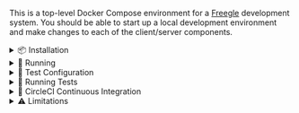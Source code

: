 This is a top-level Docker Compose environment for a [Freegle](https://www.ilovefreegle.org) development system.  You should be able to start up a local development environment and make changes to each of the client/server components.

<details>
<summary>📦 Installation</summary>

## Installation

This top-level repository has a number of [git submodules](https://git-scm.com/book/en/v2/Git-Tools-Submodules) (see `.gitmodules` in project root).

To clone this repository and all submodules:

`git clone --recurse-submodules https://github.com/freegle/FreegleDocker`

If you cloned without the `--recurse-submodules` flag, you can initialize them with:

`git submodule update --init --recursive`

On Windows, using Docker Desktop works but is unusably slow.  So we won't document that.  Instead we use WSL2, with some jiggery-pokery to get round issues with file syncing and WSL2. Here are instructions on the assumption that you have a JetBrains IDE (e.g. PhpStorm):
1. Install a WSL2 distribution (Ubuntu recommended). If you already have a WSL installation, you may benefit from installing a dedicated freegle one `wsl --install --name freegle`
2. Clone this repository from JetBrains **and give it a WSL2 path** (e.g., `\\wsl$\Ubuntu\home\edward\FreegleDockerWSL`).
3. [Install docker](https://docs.docker.com/engine/install/ubuntu/#install-using-the-repository)
4. Use `wsl` to open a WSL2 terminal in the repository directory.
5. Start the docker service: `sudo service docker start`

This will clone the required Freegle repositories:
- `iznik-nuxt3` (User website aka FD - runs as both dev and prod containers)
- `iznik-nuxt3-modtools` (Moderator website aka ModTools)
- `iznik-server` (legacy PHP API)
- `iznik-server-go` (modern Go API)

Since these are git submodules, you can navigate into each subdirectory and work with them as independent git repositories - checking out different branches, making commits, etc.

### Windows

Add these to your hosts file:

```
127.0.0.1 freegle.localhost
127.0.0.1 freegle-dev.localhost
127.0.0.1 freegle-prod.localhost
127.0.0.1 modtools-dev.localhost
127.0.0.1 modtools-prod.localhost
127.0.0.1 phpmyadmin.localhost
127.0.0.1 mailhog.localhost
127.0.0.1 tusd.localhost
127.0.0.1 status.localhost
127.0.0.1 apiv1.localhost
127.0.0.1 apiv2.localhost
127.0.0.1 delivery.localhost
```

(not sure if this is necessary)  

### Linux

Feel free to write this.

### Git Hooks Setup

This repository uses git hooks to ensure submodule commits are pushed before the parent repository. This prevents CircleCI build failures.

**For Linux/WSL users:**
```bash
bash setup-hooks.sh
```

**For Windows users (Command Prompt):**
```cmd
setup-hooks.cmd
```

**For PhpStorm users on Windows:**

If you're using PhpStorm on Windows, the git hooks may not work correctly by default. See [PHPSTORM-GIT-SETUP.md](PHPSTORM-GIT-SETUP.md) for detailed configuration instructions including:
- Configuring PhpStorm to use Git Bash
- Setting up automatic submodule push before parent push
- Troubleshooting common git hook issues on Windows

**Quick Push Command:**

To push submodules and parent repository in one command:
```bash
bash push-with-submodules.sh
```

Or use the git command directly:
```bash
git submodule foreach 'git push' && git push
```

## Configuration

The system can be customized through environment variables in a `.env` file. Copy `.env.example` to `.env` and modify as needed. The basic system will work without any configuration, but some features require API keys.

**Branch Selection (Optional):**
- `IZNIK_SERVER_BRANCH` - Branch for the PHP API server (default: master)
- `IZNIK_SERVER_GO_BRANCH` - Branch for the Go API server (default: master)  
- `IZNIK_NUXT3_BRANCH` - Branch for the user website (default: master)
- `IZNIK_NUXT3_MODTOOLS_BRANCH` - Branch for ModTools (default: master)

**External Service API Keys (Optional but Recommended):**

These keys enable full functionality and are used for both application features and PHPUnit testing:

- `GOOGLE_CLIENT_ID` - Google OAuth client ID for user authentication
- `GOOGLE_CLIENT_SECRET` - Google OAuth client secret for user authentication
- `GOOGLE_PUSH_KEY` - Google API key for push notifications
- `GOOGLE_VISION_KEY` - Google Vision API key for image analysis
- `GOOGLE_PERSPECTIVE_KEY` - Google Perspective API key for content moderation
- `GOOGLE_GEMINI_API_KEY` - Google Gemini API key for AI services
- `GOOGLE_PROJECT` - Google Cloud project ID
- `GOOGLE_APP_NAME` - Application name for Google services (usually "Freegle")
- `MAPBOX_KEY` - Mapbox API key for map tiles and routing
- `MAXMIND_ACCOUNT` - MaxMind account ID for GeoIP services
- `MAXMIND_KEY` - MaxMind license key for GeoIP services

**Example `.env` file:**
```bash
# Branch configuration (optional)
IZNIK_SERVER_BRANCH=better-phpunit
IZNIK_SERVER_GO_BRANCH=master
IZNIK_NUXT3_BRANCH=master
IZNIK_NUXT3_MODTOOLS_BRANCH=master

# API Keys (optional but recommended)
GOOGLE_CLIENT_ID=your_google_client_id_here.apps.googleusercontent.com
GOOGLE_CLIENT_SECRET=your_google_client_secret_here
GOOGLE_PUSH_KEY=your_google_push_key_here
GOOGLE_VISION_KEY=your_google_vision_api_key_here
GOOGLE_PERSPECTIVE_KEY=your_google_perspective_api_key_here
GOOGLE_GEMINI_API_KEY=your_google_gemini_api_key_here
GOOGLE_PROJECT=your_google_project_id_here
GOOGLE_APP_NAME=Freegle
MAPBOX_KEY=your_mapbox_api_key_here
MAXMIND_ACCOUNT=your_maxmind_account_here
MAXMIND_KEY=your_maxmind_key_here
```

**After Configuration Changes:**

If you modify branch settings or API keys, probably best to do a complete rebuild. 

```bash
docker-compose build --no-cache
```
</details>

<details>
<summary>🚀 Running</summary>

# Running

On Windows:
* Run `docker-compose up -d` from within the WSL2 environment to start the system.
* File syncing to Docker containers happens automatically via the host-scripts container (this works around a inotifywait issue).

# Monitoring

Monitor the startup progress at [Status Monitor](http://status.localhost:8081) to see when all services are ready.

The system builds in stages:

1. **Infrastructure** (databases, queues, reverse proxy) - ~2-3 minutes
2. **Development Tools** (PhpMyAdmin, MailHog) - ~1 minute
3. **Freegle Components** (websites, APIs) - ~10-15 minutes

**Container Status Indicators:**
- 🟢 **Running** - Service is ready
- 🟡 **Starting...** - Service is building/starting up
- 🔴 **Offline** - Service has failed

## Troubleshooting

If the localhost domains above don't work, check that Windows hasn't blocked access: `curl -I freegle.localhost` should give a 200 response.

If this is the case, you can open a proxy port: `sudo netsh interface portproxy add v4tov4 listenport=80 listenaddress=0.0.0.0 connectport=80 connectaddress=<wsl IP address>` (see [SO post](https://stackoverflow.com/questions/70566305/unable-to-connect-to-local-server-on-wsl2-from-windows-host) for more info)

## Rebuild from Scratch

If you need to wipe everything and rebuild:

```bash
docker compose down
docker system prune -a  # Warning: removes all unused Docker data
docker compose up -d
```

## Individual Container Management

All containers use consistent `freegle-*` naming:

```bash
# View logs
docker logs freegle-freegle-dev      # Development Freegle site
docker logs freegle-freegle-prod     # Production Freegle site
docker logs freegle-modtools-dev     # ModTools development site
docker logs freegle-modtools-prod    # ModTools production site
docker logs freegle-apiv1            # PHP API
docker logs freegle-apiv2            # Go API
docker logs freegle-status           # Status monitor
docker logs freegle-delivery         # Image delivery service
docker logs freegle-playwright       # Test runner

# Execute commands in containers
docker exec -it freegle-freegle-dev bash
docker exec -it freegle-percona mysql -u root -piznik

# Restart specific services
docker restart freegle-modtools-dev
docker restart freegle-modtools-prod
docker restart freegle-status
```

# Using the System

Once all services show as **Running** in the status monitor, you can access:

## Status & Monitoring
* **[Status Monitor](http://localhost:8081)** - Real-time service health with CPU monitoring, visit buttons, and container management
  - **Restart Button** - Available for all containers to quickly restart services
  - **Rebuild Button** - Available for containers with build context (freegle-dev, freegle-prod, modtools-dev, modtools-prod, apiv1, apiv2, status) to rebuild and restart
  - **Playwright Test Runner** - Run end-to-end tests with real-time progress tracking and HTML reports
  
  > ⚠️ **Development Tool Notice**: The status monitor and test runner functionality was created by [Claude Code](https://claude.ai/code) and is intended for development use only. It is not production-quality code and should not be used in production environments.

## Main Applications
* **[Freegle Dev](https://freegle-dev.localhost)** - User site development version (Login: `test@test.com` / `freegle`)
* **[Freegle Prod](https://freegle-prod.localhost)** - User site production build (Login: `test@test.com` / `freegle`)
* **[ModTools Dev](https://modtools-dev.localhost)** - Moderator site development version (Login: `testmod@test.com` / `freegle`)
* **[ModTools Prod](https://modtools-prod.localhost)** - Moderator site production build (Login: `testmod@test.com` / `freegle`)

**Note:** It's normal for Freegle Dev and ModTools Dev pages to reload a few times on first view -
this is expected Nuxt.js development mode behavior. The Freegle Prod and ModTools Prod containers run production
builds for testing production-like behavior. Also, `nuxt dev` uses HTTP/1.1 which
serializes asset loading, making it slower than the live system which uses HTTP/2.
This means the page load can be quite slow until the browser has cached the code.
You can see this via 'Pending' calls in the Network tab.

## Development Tools
* **[PhpMyAdmin](https://phpmyadmin.localhost)** - Database management (Login: `root` / `iznik`)
* **[MailHog](https://mailhog.localhost)** - Email testing interface
* **[TusD](https://tusd.localhost)** - Image upload service
* **[Image Delivery](https://delivery.localhost)** - Image processing service (weserv/images)
* **[Traefik Dashboard](http://localhost:8080)** - Reverse proxy dashboard

## API Endpoints
* **[API v1](https://apiv1.localhost)** - Legacy PHP API
* **[API v2](https://apiv2.localhost:8192)** - Modern Go API

</details>

<details>
<summary>🧪 Test Configuration</summary>

# Sample Configuration

The system contains one test group, FreeglePlayground, centered around Edinburgh.  
The only recognised postcode is EH3 6SS.

</details>

<details>
<summary>🧪 Running Tests</summary>

# Running Tests

We have the following tests, which can be run from the status page:
* PHPUnit tests for iznik-server (v1 API and background processing)
* Go tests for iznik-server-go (v2 API)
* Playwright end-to-end tests for the user-facing site only.

</details>

<details>
<summary>🔄 CircleCI Continuous Integration</summary>

# CircleCI Continuous Integration

This repository includes CircleCI configuration that automatically monitors submodules and runs integration tests when changes are detected.

## Automated Submodule Testing

The system automatically:
- **Monitors submodules** every 6 hours for updates
- **Updates submodules** to latest commits on their default branches
- **Runs full integration tests** using the complete Docker Compose stack
- **Commits successful updates** back to the repository
- **Responds to webhooks** from submodule repositories for immediate testing

## Workflows

### Scheduled Check: `scheduled-submodule-check`
- **Schedule**: Every 6 hours (`0 */6 * * *`)
- **Branch**: Only runs on `master`
- **Process**:
  1. Updates all submodules to latest commits
  2. Starts complete Docker Compose environment (if changes detected)
  3. Waits for all services to be ready
  4. Runs Go API unit tests with coverage reporting
  5. Runs Playwright end-to-end tests via status container
  6. Collects test artifacts and logs
  7. Commits updates if tests pass

### Webhook Trigger: `webhook-triggered`
- **Purpose**: Immediate testing when submodule repositories push changes
- **Trigger**: API calls from submodule repository webhooks
- **Behavior**: Forces testing regardless of detected changes
- **Process**: Same as scheduled check but runs immediately on submodule changes

### Manual/Push: `build-and-test`
- **Trigger**: Push to `master` branch or manual pipeline trigger
- **Purpose**: On-demand testing and validation

## Webhook Integration

The following submodules are pre-configured with GitHub Actions workflows that automatically trigger CircleCI builds in this repository when changes are pushed:

- **iznik-nuxt3** - User website repository
- **iznik-nuxt3-modtools** - ModTools repository  
- **iznik-server** - Legacy PHP API repository
- **iznik-server-go** - Modern Go API repository

Each submodule contains `.github/workflows/trigger-parent-ci.yml` that triggers the FreegleDocker CircleCI pipeline on push to master/main branches.

### Setup Required

To activate webhook integration, add a `CIRCLECI_TOKEN` secret to each submodule repository:

1. **Get CircleCI API Token** from CircleCI → Personal API Tokens
2. **Add secret** to each submodule: Settings → Secrets and Variables → Actions
3. **Secret name**: `CIRCLECI_TOKEN`
4. **Secret value**: Your CircleCI API token

Once configured, any push to master/main in the submodules will automatically trigger integration testing in this repository.

## Monitoring

- **Build Artifacts**: Docker logs, test reports, and debugging info automatically collected
- **Timeout Protection**: Builds timeout after appropriate intervals to prevent resource waste
- **Resource Cleanup**: Docker resources are always cleaned up after completion
- **Smart Testing**: Only runs tests when submodule changes are detected

For detailed setup instructions, see [`.circleci/README.md`](.circleci/README.md).

</details>

<details>
<summary>⚠️ Limitations</summary>

# Limitations

* This doesn't run most of the various background jobs, so it won't be sending out emails in the way the live system would.
* We're sharing the live tiles server - we've not added this to the Docker Compose setup yet.

</details>
